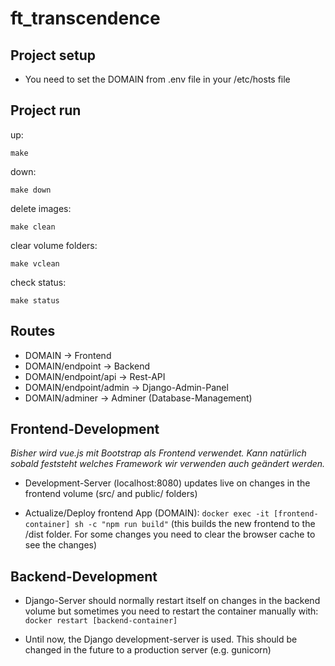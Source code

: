 # ft_transcendence

## Project setup
 - You need to set the DOMAIN from .env file in your /etc/hosts file

## Project run
up:
```
make
```

down:
```
make down
```

delete images:
```
make clean
```

clear volume folders:
```
make vclean
```

check status:
```
make status
```

## Routes
- DOMAIN                    -> Frontend
- DOMAIN/endpoint           -> Backend
- DOMAIN/endpoint/api       -> Rest-API
- DOMAIN/endpoint/admin     -> Django-Admin-Panel
- DOMAIN/adminer            -> Adminer (Database-Management)

## Frontend-Development
_Bisher wird vue.js mit Bootstrap als Frontend verwendet. Kann natürlich sobald feststeht welches Framework wir verwenden auch geändert werden._
- Development-Server (localhost:8080) updates live on changes in the frontend volume (src/ and public/ folders)

- Actualize/Deploy frontend App (DOMAIN):
`docker exec -it [frontend-container] sh -c "npm run build"`
(this builds the new frontend to the /dist folder. For some changes you need to clear the browser cache to see the changes)

## Backend-Development
- Django-Server should normally restart itself on changes in the backend volume but sometimes you need to restart the container manually with:
`docker restart [backend-container]`

- Until now, the Django development-server is used. This should be changed in the future to a production server (e.g. gunicorn)

